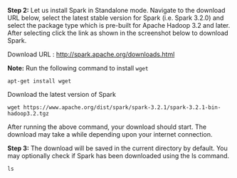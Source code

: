 **Step 2:** Let us install Spark in Standalone mode. Navigate to the download URL below, select the latest stable version for Spark (i.e. Spark 3.2.0) and select the package type which is pre-built for Apache Hadoop 3.2 and later. After selecting click the link as shown in the screenshot below to download Spark.

Download URL : http://spark.apache.org/downloads.html

**Note:** Run the following command to install `wget`

`apt-get install wget`

Download the latest version of Spark

`wget https://www.apache.org/dist/spark/spark-3.2.1/spark-3.2.1-bin-hadoop3.2.tgz`

After running the above command, your download should start. The download may take a while depending upon your internet connection.

**Step 3:** The download will be saved in the current directory by default. You may optionally check if Spark has been downloaded using the ls command.

`ls`